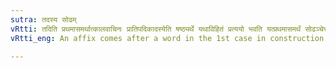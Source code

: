 ```yaml
---
sutra: तदस्य सोढम्
vRtti: तदिति प्रथमासमर्थात्कालवाचिनः प्रातिपदिकादस्येति षष्ठ्यर्थे यथाविहितं प्रत्ययो भवति यत्प्रथमासमर्थं सोढञ्चेत्तद्भवति ॥
vRtti_eng: An affix comes after a word in the 1st case in construction denoting time, in the sense of 'this is his habit or endurance'.

---
```

